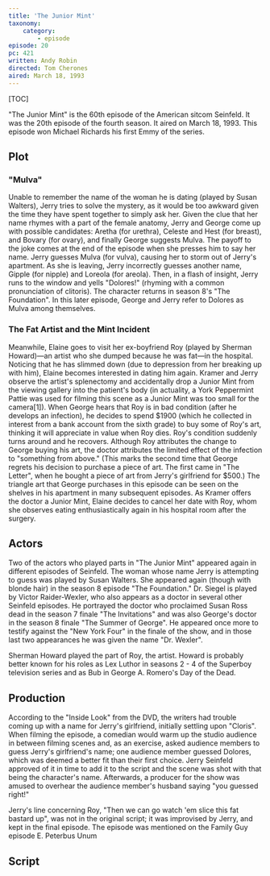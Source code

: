 ```yaml
---
title: 'The Junior Mint'
taxonomy:
    category:
        - episode
episode: 20
pc: 421         
written: Andy Robin
directed: Tom Cherones
aired: March 18, 1993
---
```


[TOC]

"The Junior Mint" is the 60th episode of the American sitcom Seinfeld. It was the 20th episode of the fourth season. It aired on March 18, 1993. This episode won Michael Richards his first Emmy of the series.

## Plot

### "Mulva"

Unable to remember the name of the woman he is dating (played by Susan Walters), Jerry tries to solve the mystery, as it would be too awkward given the time they have spent together to simply ask her. Given the clue that her name rhymes with a part of the female anatomy, Jerry and George come up with possible candidates: Aretha (for urethra), Celeste and Hest (for breast), and Bovary (for ovary), and finally George suggests Mulva. The payoff to the joke comes at the end of the episode when she presses him to say her name. Jerry guesses Mulva (for vulva), causing her to storm out of Jerry's apartment. As she is leaving, Jerry incorrectly guesses another name, Gipple (for nipple) and Loreola (for areola). Then, in a flash of insight, Jerry runs to the window and yells "Dolores!" (rhyming with a common pronunciation of clitoris). The character returns in season 8's "The Foundation". In this later episode, George and Jerry refer to Dolores as Mulva among themselves.

### The Fat Artist and the Mint Incident

Meanwhile, Elaine goes to visit her ex-boyfriend Roy (played by Sherman Howard)—an artist who she dumped because he was fat—in the hospital. Noticing that he has slimmed down (due to depression from her breaking up with him), Elaine becomes interested in dating him again. Kramer and Jerry observe the artist's splenectomy and accidentally drop a Junior Mint from the viewing gallery into the patient's body (in actuality, a York Peppermint Pattie was used for filming this scene as a Junior Mint was too small for the camera[1]). When George hears that Roy is in bad condition (after he develops an infection), he decides to spend $1900 (which he collected in interest from a bank account from the sixth grade) to buy some of Roy's art, thinking it will appreciate in value when Roy dies. Roy's condition suddenly turns around and he recovers. Although Roy attributes the change to George buying his art, the doctor attributes the limited effect of the infection to "something from above." (This marks the second time that George regrets his decision to purchase a piece of art. The first came in "The Letter", when he bought a piece of art from Jerry's girlfriend for $500.) The triangle art that George purchases in this episode can be seen on the shelves in his apartment in many subsequent episodes. As Kramer offers the doctor a Junior Mint, Elaine decides to cancel her date with Roy, whom she observes eating enthusiastically again in his hospital room after the surgery.

## Actors

Two of the actors who played parts in "The Junior Mint" appeared again in different episodes of Seinfeld. The woman whose name Jerry is attempting to guess was played by Susan Walters. She appeared again (though with blonde hair) in the season 8 episode "The Foundation." Dr. Siegel is played by Victor Raider-Wexler, who also appears as a doctor in several other Seinfeld episodes. He portrayed the doctor who proclaimed Susan Ross dead in the season 7 finale "The Invitations" and was also George's doctor in the season 8 finale "The Summer of George". He appeared once more to testify against the "New York Four" in the finale of the show, and in those last two appearances he was given the name "Dr. Wexler".

Sherman Howard played the part of Roy, the artist. Howard is probably better known for his roles as Lex Luthor in seasons 2 - 4 of the Superboy television series and as Bub in George A. Romero's Day of the Dead.

## Production

According to the "Inside Look" from the DVD, the writers had trouble coming up with a name for Jerry's girlfriend, initially settling upon "Cloris". When filming the episode, a comedian would warm up the studio audience in between filming scenes and, as an exercise, asked audience members to guess Jerry's girlfriend's name; one audience member guessed Dolores, which was deemed a better fit than their first choice. Jerry Seinfeld approved of it in time to add it to the script and the scene was shot with that being the character's name. Afterwards, a producer for the show was amused to overhear the audience member's husband saying "you guessed right!"

Jerry's line concerning Roy, "Then we can go watch 'em slice this fat bastard up", was not in the original script; it was improvised by Jerry, and kept in the final episode. The episode was mentioned on the Family Guy episode E. Peterbus Unum

## Script
